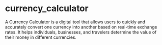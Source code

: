 # currency_calculator
A Currency Calculator is a digital tool that allows users to quickly and accurately convert one currency into another based on real-time exchange rates. It helps individuals, businesses, and travelers determine the value of their money in different currencies.
